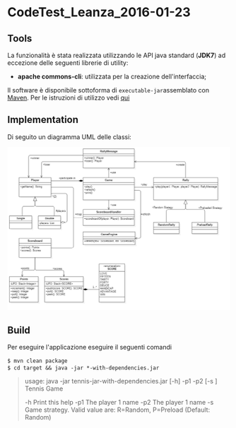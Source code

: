 # CodeTest_Leanza_2016-01-23

## Tools

La funzionalità è stata realizzata utilizzando le API java standard (**JDK7**) ad eccezione delle seguenti librerie di utility:

 - **apache commons-cli**: utilizzata per la creazione dell'interfaccia;

Il software è disponibile sottoforma di `executable-jar`assemblato con [Maven][]. Per le istruzioni di utilizzo vedi [qui](#build) 

## Implementation


Di seguito un diagramma UML delle classi:

![uml](https://raw.githubusercontent.com/fleanza74/CodeTest_Leanza_2016-01-23/master/src/main/doc/uml_tennis_2.png)


## Build

Per eseguire l'applicazione eseguire il seguenti comandi

```
$ mvn clean package
$ cd target && java -jar *-with-dependencies.jar
```


> usage: java -jar tennis-jar-with-dependencies.jar [-h] -p1 <player1> -p2 <player2> [-s <strategy>]
> Tennis Game
> 
> -h              Print this help
> -p1 <player1>   The player 1 name
> -p2 <player2>   The player 1 name
> -s <strategy>   Game strategy.
>                 Valid value are: R=Random, P=Preload (Default: Random)


[Maven]: http://maven.apache.org/

